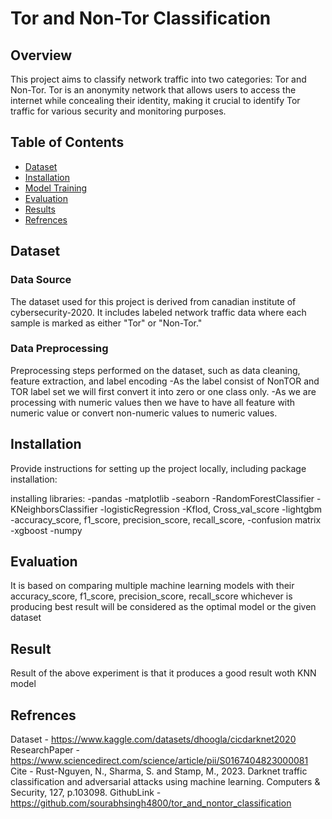 # Tor and Non-Tor Classification

## Overview

This project aims to classify network traffic into two categories: Tor and Non-Tor. Tor is an anonymity network that allows users to access the internet while concealing their identity, making it crucial to identify Tor traffic for various security and monitoring purposes.

## Table of Contents

- [Dataset](#dataset)
- [Installation](#installation)
- [Model Training](#model-training)
- [Evaluation](#evaluation)
- [Results](#results)
- [Refrences](#refrences)

## Dataset

### Data Source

The dataset used for this project is derived from canadian institute of cybersecurity-2020. It includes labeled network traffic data where each sample is marked as either "Tor" or "Non-Tor."

### Data Preprocessing

Preprocessing steps performed on the dataset, such as data cleaning, feature extraction, and label encoding 
  -As the label consist of NonTOR and TOR label set we will first convert it into zero or one class only.
  -As we are processing with numeric values then we have to have all feature with numeric value or convert non-numeric values to numeric values.

## Installation

Provide instructions for setting up the project locally, including package installation:

installing libraries:
  -pandas 
  -matplotlib
  -seaborn
  -RandomForestClassifier
  -KNeighborsClassifier
  -logisticRegression
  -Kflod, Cross_val_score
  -lightgbm
  -accuracy_score, f1_score, precision_score, recall_score, 
  -confusion matrix
  -xgboost
  -numpy

  ## Evaluation 
  
  It is based on comparing multiple machine learning models with their accuracy_score, f1_score, precision_score, recall_score whichever is producing best result will be considered as the optimal model or the given dataset

  ## Result

  Result of the above experiment is that it produces a good result woth KNN model 

  ## Refrences

  Dataset - https://www.kaggle.com/datasets/dhoogla/cicdarknet2020
  ResearchPaper - https://www.sciencedirect.com/science/article/pii/S0167404823000081
  Cite - Rust-Nguyen, N., Sharma, S. and Stamp, M., 2023. Darknet traffic classification and adversarial attacks using machine learning. Computers & Security, 127, p.103098.
  GithubLink - https://github.com/sourabhsingh4800/tor_and_nontor_classification
  
  
